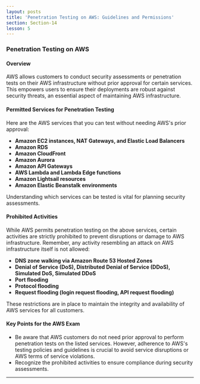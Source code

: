 ```yaml
---
layout: posts
title: 'Penetration Testing on AWS: Guidelines and Permissions'
section: Section-14
lesson: 5
---
```


### Penetration Testing on AWS

#### Overview

AWS allows customers to conduct security assessments or penetration tests on their AWS infrastructure without prior approval for certain services. This empowers users to ensure their deployments are robust against security threats, an essential aspect of maintaining AWS infrastructure.

<!-- pagebreak -->

#### Permitted Services for Penetration Testing

Here are the AWS services that you can test without needing AWS's prior approval:

- **Amazon EC2 instances, NAT Gateways, and Elastic Load Balancers**
- **Amazon RDS**
- **Amazon CloudFront**
- **Amazon Aurora**
- **Amazon API Gateways**
- **AWS Lambda and Lambda Edge functions**
- **Amazon Lightsail resources**
- **Amazon Elastic Beanstalk environments**

Understanding which services can be tested is vital for planning security assessments.

<!-- pagebreak -->

#### Prohibited Activities

While AWS permits penetration testing on the above services, certain activities are strictly prohibited to prevent disruptions or damage to AWS infrastructure. Remember, any activity resembling an attack on AWS infrastructure itself is not allowed:

- **DNS zone walking via Amazon Route 53 Hosted Zones**
- **Denial of Service (DoS), Distributed Denial of Service (DDoS), Simulated DoS, Simulated DDoS**
- **Port flooding**
- **Protocol flooding**
- **Request flooding (login request flooding, API request flooding)**

These restrictions are in place to maintain the integrity and availability of AWS services for all customers.

<!-- pagebreak -->

#### Key Points for the AWS Exam

- Be aware that AWS customers do not need prior approval to perform penetration tests on the listed services. However, adherence to AWS's testing policies and guidelines is crucial to avoid service disruptions or AWS terms of service violations.
- Recognize the prohibited activities to ensure compliance during security assessments.

---
